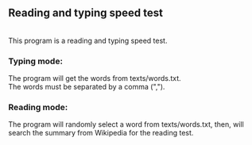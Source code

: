 <h2>Reading and typing speed test</h2>
<br>
This program is a reading and typing speed test. 
<br>
<h3>Typing mode: </h3>
The program will get the words from texts/words.txt. 
<br>
The words must be separated by a comma (","). 
<br>
<h3>Reading mode: </h3>
The program will randomly select a word from texts/words.txt, then, will search the summary from Wikipedia for the reading test. 
